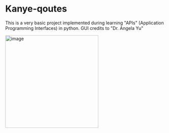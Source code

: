 # Kanye-qoutes
This is a very basic project implemented during learning "APIs" (Application Programming Interfaces) in python. GUI credits to "Dr. Angela Yu"


<img width="293" alt="image" src="https://github.com/user-attachments/assets/a5a3cf97-fcd8-4b2a-aac7-ca7ad6b8eaac">
